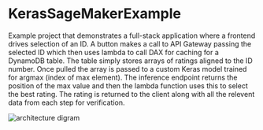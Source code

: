 # KerasSageMakerExample
Example project that demonstrates a full-stack application where a frontend drives selection of an ID. A button makes a call to API Gateway passing the selected ID which then uses lambda to call DAX for caching for a DynamoDB table. The table simply stores arrays of ratings aligned to the ID number. Once pulled the array is passed to a custom Keras model trained for argmax (index of max element). The inference endpoint returns the position of the max value and then the lambda function uses this to select the best rating. The rating is returned to the client along with all the relevent data from each step for verification. 

![architecture digram](https://github.com/benfields22/KerasSageMakerExample/architecture.png)